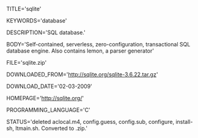 
TITLE='sqlite'

KEYWORDS='database'

DESCRIPTION='SQL database.'

BODY='Self-contained, serverless, zero-configuration,
transactional SQL database engine. Also contains lemon, a parser generator'

FILE='sqlite.zip'

DOWNLOADED_FROM='http://sqlite.org/sqlite-3.6.22.tar.gz'

DOWNLOAD_DATE='02-03-2009'

HOMEPAGE='http://sqlite.org/'

PROGRAMMING_LANGUAGE='C'

STATUS='deleted aclocal.m4, config.guess, config.sub, configure, install-sh, ltmain.sh. Converted to .zip.'